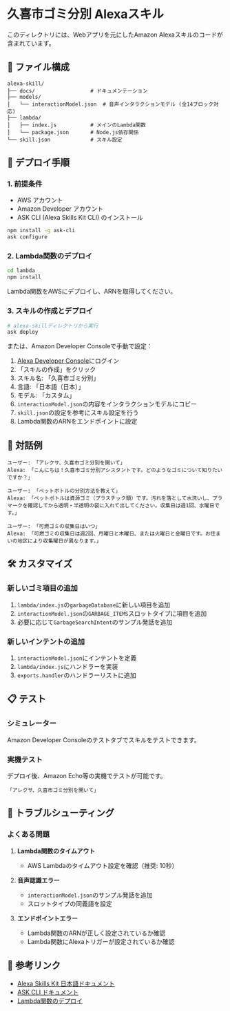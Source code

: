 # 久喜市ゴミ分別 Alexaスキル

このディレクトリには、Webアプリを元にしたAmazon Alexaスキルのコードが含まれています。

## 📁 ファイル構成

```
alexa-skill/
├── docs/                  # ドキュメンテーション
├── models/
│   └── interactionModel.json  # 音声インタラクションモデル (全14ブロック対応)
├── lambda/
│   ├── index.js           # メインのLambda関数 
│   └── package.json       # Node.js依存関係
└── skill.json             # スキル設定
```

## 🚀 デプロイ手順

### 1. 前提条件

- AWS アカウント
- Amazon Developer アカウント
- ASK CLI (Alexa Skills Kit CLI) のインストール

```bash
npm install -g ask-cli
ask configure
```

### 2. Lambda関数のデプロイ

```bash
cd lambda
npm install
```

Lambda関数をAWSにデプロイし、ARNを取得してください。

### 3. スキルの作成とデプロイ

```bash
# alexa-skillディレクトリから実行
ask deploy
```

または、Amazon Developer Consoleで手動で設定：

1. [Alexa Developer Console](https://developer.amazon.com/alexa/console/ask)にログイン
2. 「スキルの作成」をクリック
3. スキル名: 「久喜市ゴミ分別」
4. 言語: 「日本語（日本）」
5. モデル: 「カスタム」
6. `interactionModel.json`の内容をインタラクションモデルにコピー
7. `skill.json`の設定を参考にスキル設定を行う
8. Lambda関数のARNをエンドポイントに設定

## 🎯 対話例

```
ユーザー: 「アレクサ、久喜市ゴミ分別を開いて」
Alexa: 「こんにちは！久喜市ゴミ分別アシスタントです。どのようなゴミについて知りたいですか？」

ユーザー: 「ペットボトルの分別方法を教えて」
Alexa: 「ペットボトルは資源ゴミ（プラスチック類）です。汚れを落として水洗いし、プラマークを確認してから透明・半透明の袋に入れて出してください。収集日は週1回、水曜日です。」

ユーザー: 「可燃ゴミの収集日はいつ」
Alexa: 「可燃ゴミの収集日は週2回、月曜日と木曜日、または火曜日と金曜日です。お住まいの地区により収集曜日が異なります。」
```

## 🛠️ カスタマイズ

### 新しいゴミ項目の追加

1. `lambda/index.js`の`garbageDatabase`に新しい項目を追加
2. `interactionModel.json`の`GARBAGE_ITEMS`スロットタイプに項目を追加
3. 必要に応じて`GarbageSearchIntent`のサンプル発話を追加

### 新しいインテントの追加

1. `interactionModel.json`にインテントを定義
2. `lambda/index.js`にハンドラーを実装
3. `exports.handler`のハンドラーリストに追加

## 📋 テスト

### シミュレーター

Amazon Developer Consoleのテストタブでスキルをテストできます。

### 実機テスト

デプロイ後、Amazon Echo等の実機でテストが可能です。

```
「アレクサ、久喜市ゴミ分別を開いて」
```

## 🔧 トラブルシューティング

### よくある問題

1. **Lambda関数のタイムアウト**
   - AWS Lambdaのタイムアウト設定を確認（推奨: 10秒）

2. **音声認識エラー**
   - `interactionModel.json`のサンプル発話を追加
   - スロットタイプの同義語を設定

3. **エンドポイントエラー**
   - Lambda関数のARNが正しく設定されているか確認
   - Lambda関数にAlexaトリガーが設定されているか確認

## 🔗 参考リンク

- [Alexa Skills Kit 日本語ドキュメント](https://developer.amazon.com/ja-JP/docs/alexa/ask-overviews/what-is-the-alexa-skills-kit.html)
- [ASK CLI ドキュメント](https://developer.amazon.com/ja-JP/docs/alexa/smapi/ask-cli-intro.html)
- [Lambda関数のデプロイ](https://developer.amazon.com/ja-JP/docs/alexa/custom-skills/host-a-custom-skill-as-an-aws-lambda-function.html)
